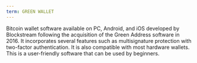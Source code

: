 ```yaml
---
term: GREEN WALLET
---
```


Bitcoin wallet software available on PC, Android, and iOS developed by Blockstream following the acquisition of the Green Address software in 2016. It incorporates several features such as multisignature protection with two-factor authentication. It is also compatible with most hardware wallets. This is a user-friendly software that can be used by beginners.